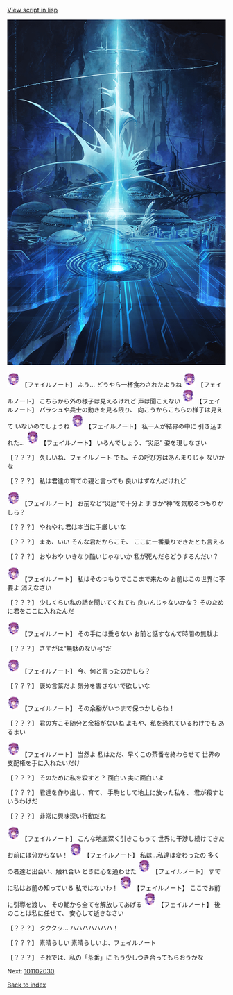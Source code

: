[View script in lisp](../scripts/101102020.txt)

![profound.png](../images/backgrounds/profound.png)

<img src="../images/units/3401911.png" alt="3401911.png" height="34"/>
【フェイルノート】
ふう…
どうやら一杯食わされたようね

<img src="../images/units/3401911.png" alt="3401911.png" height="34"/>
【フェイルノート】
こちらから外の様子は見えるけれど
声は聞こえない

<img src="../images/units/3401911.png" alt="3401911.png" height="34"/>
【フェイルノート】
パラシュや兵士の動きを見る限り、
向こうからこちらの様子は見えて
いないのでしょうね

<img src="../images/units/3401911.png" alt="3401911.png" height="34"/>
【フェイルノート】
私一人が結界の中に
引き込まれた…

<img src="../images/units/3401911.png" alt="3401911.png" height="34"/>
【フェイルノート】
いるんでしょう、“災厄”
姿を現しなさい

【？？？】
久しいね、フェイルノート
でも、その呼び方はあんまりじゃ
ないかな

【？？？】
私は君達の育ての親と言っても
良いはずなんだけれど

<img src="../images/units/3401911.png" alt="3401911.png" height="34"/>
【フェイルノート】
お前など“災厄”で十分よ
まさか“神”を気取るつもりかしら？

【？？？】
やれやれ
君は本当に手厳しいな

【？？？】
まあ、いい
そんな君だからこそ、
ここに一番乗りできたとも言える

【？？？】
おやおや
いきなり酷いじゃないか
私が死んだらどうするんだい？

<img src="../images/units/3401911.png" alt="3401911.png" height="34"/>
【フェイルノート】
私はそのつもりでここまで来たの
お前はこの世界に不要よ
消えなさい

【？？？】
少しくらい私の話を聞いてくれても
良いんじゃないかな？
そのために君をここに入れたんだ

<img src="../images/units/3401911.png" alt="3401911.png" height="34"/>
【フェイルノート】
その手には乗らない
お前と話すなんて時間の無駄よ

【？？？】
さすがは“無駄のない弓”だ

<img src="../images/units/3401911.png" alt="3401911.png" height="34"/>
【フェイルノート】
今、何と言ったのかしら？

【？？？】
褒め言葉だよ
気分を害さないで欲しいな

<img src="../images/units/3401911.png" alt="3401911.png" height="34"/>
【フェイルノート】
その余裕がいつまで保つかしらね！

【？？？】
君の方こそ随分と余裕がないね
よもや、私を恐れているわけでも
あるまい

<img src="../images/units/3401911.png" alt="3401911.png" height="34"/>
【フェイルノート】
当然よ
私はただ、早くこの茶番を終わらせて
世界の支配権を手に入れたいだけ

【？？？】
そのために私を殺すと？
面白い
実に面白いよ

【？？？】
君達を作り出し、育て、
手駒として地上に放った私を、
君が殺すというわけだ

【？？？】
非常に興味深い行動だね

<img src="../images/units/3401911.png" alt="3401911.png" height="34"/>
【フェイルノート】
こんな地底深く引きこもって
世界に干渉し続けてきた
お前には分からない！

<img src="../images/units/3401911.png" alt="3401911.png" height="34"/>
【フェイルノート】
私は…私達は変わったの
多くの者達と出会い、触れ合い
ときに心を通わせた

<img src="../images/units/3401911.png" alt="3401911.png" height="34"/>
【フェイルノート】
すでに私はお前の知っている
私ではないわ！

<img src="../images/units/3401911.png" alt="3401911.png" height="34"/>
【フェイルノート】
ここでお前に引導を渡し、
その軛から全てを解放してあげる

<img src="../images/units/3401911.png" alt="3401911.png" height="34"/>
【フェイルノート】
後のことは私に任せて、
安心して逝きなさい

【？？？】
クククッ…
ハハハハハハハ！

【？？？】
素晴らしい
素晴らしいよ、フェイルノート

【？？？】
それでは、私の「茶番」に
もう少しつき合ってもらおうかな

Next: [101102030](101102030.md)

[Back to index](index.md)

